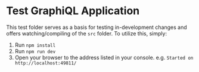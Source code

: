 Test GraphiQL Application
======================

This test folder serves as a basis for testing in-development changes
and offers watching/compiling of the `src` folder. To utilize this, simply:

1. Run `npm install`
2. Run `npm run dev`
3. Open your browser to the address listed in your console. e.g. `Started on http://localhost:49811/`

